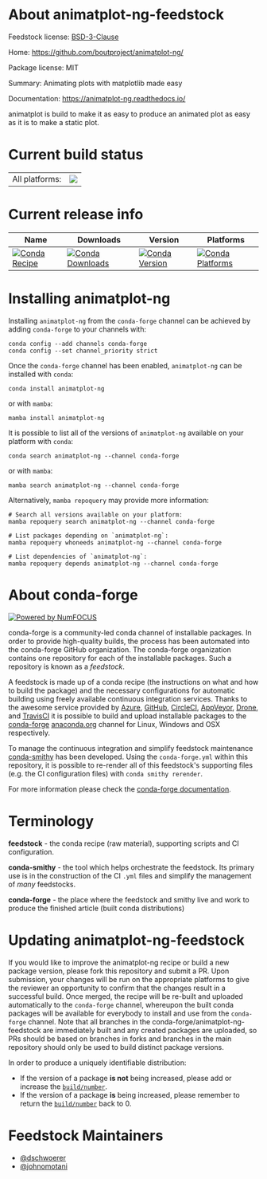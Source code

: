 About animatplot-ng-feedstock
=============================

Feedstock license: [BSD-3-Clause](https://github.com/conda-forge/animatplot-ng-feedstock/blob/main/LICENSE.txt)

Home: https://github.com/boutproject/animatplot-ng/

Package license: MIT

Summary: Animating plots with matplotlib made easy

Documentation: https://animatplot-ng.readthedocs.io/

animatplot is build to make it as easy to produce an animated plot
as easy as it is to make a static plot.


Current build status
====================


<table><tr><td>All platforms:</td>
    <td>
      <a href="https://dev.azure.com/conda-forge/feedstock-builds/_build/latest?definitionId=18589&branchName=main">
        <img src="https://dev.azure.com/conda-forge/feedstock-builds/_apis/build/status/animatplot-ng-feedstock?branchName=main">
      </a>
    </td>
  </tr>
</table>

Current release info
====================

| Name | Downloads | Version | Platforms |
| --- | --- | --- | --- |
| [![Conda Recipe](https://img.shields.io/badge/recipe-animatplot--ng-green.svg)](https://anaconda.org/conda-forge/animatplot-ng) | [![Conda Downloads](https://img.shields.io/conda/dn/conda-forge/animatplot-ng.svg)](https://anaconda.org/conda-forge/animatplot-ng) | [![Conda Version](https://img.shields.io/conda/vn/conda-forge/animatplot-ng.svg)](https://anaconda.org/conda-forge/animatplot-ng) | [![Conda Platforms](https://img.shields.io/conda/pn/conda-forge/animatplot-ng.svg)](https://anaconda.org/conda-forge/animatplot-ng) |

Installing animatplot-ng
========================

Installing `animatplot-ng` from the `conda-forge` channel can be achieved by adding `conda-forge` to your channels with:

```
conda config --add channels conda-forge
conda config --set channel_priority strict
```

Once the `conda-forge` channel has been enabled, `animatplot-ng` can be installed with `conda`:

```
conda install animatplot-ng
```

or with `mamba`:

```
mamba install animatplot-ng
```

It is possible to list all of the versions of `animatplot-ng` available on your platform with `conda`:

```
conda search animatplot-ng --channel conda-forge
```

or with `mamba`:

```
mamba search animatplot-ng --channel conda-forge
```

Alternatively, `mamba repoquery` may provide more information:

```
# Search all versions available on your platform:
mamba repoquery search animatplot-ng --channel conda-forge

# List packages depending on `animatplot-ng`:
mamba repoquery whoneeds animatplot-ng --channel conda-forge

# List dependencies of `animatplot-ng`:
mamba repoquery depends animatplot-ng --channel conda-forge
```


About conda-forge
=================

[![Powered by
NumFOCUS](https://img.shields.io/badge/powered%20by-NumFOCUS-orange.svg?style=flat&colorA=E1523D&colorB=007D8A)](https://numfocus.org)

conda-forge is a community-led conda channel of installable packages.
In order to provide high-quality builds, the process has been automated into the
conda-forge GitHub organization. The conda-forge organization contains one repository
for each of the installable packages. Such a repository is known as a *feedstock*.

A feedstock is made up of a conda recipe (the instructions on what and how to build
the package) and the necessary configurations for automatic building using freely
available continuous integration services. Thanks to the awesome service provided by
[Azure](https://azure.microsoft.com/en-us/services/devops/), [GitHub](https://github.com/),
[CircleCI](https://circleci.com/), [AppVeyor](https://www.appveyor.com/),
[Drone](https://cloud.drone.io/welcome), and [TravisCI](https://travis-ci.com/)
it is possible to build and upload installable packages to the
[conda-forge](https://anaconda.org/conda-forge) [anaconda.org](https://anaconda.org/)
channel for Linux, Windows and OSX respectively.

To manage the continuous integration and simplify feedstock maintenance
[conda-smithy](https://github.com/conda-forge/conda-smithy) has been developed.
Using the ``conda-forge.yml`` within this repository, it is possible to re-render all of
this feedstock's supporting files (e.g. the CI configuration files) with ``conda smithy rerender``.

For more information please check the [conda-forge documentation](https://conda-forge.org/docs/).

Terminology
===========

**feedstock** - the conda recipe (raw material), supporting scripts and CI configuration.

**conda-smithy** - the tool which helps orchestrate the feedstock.
                   Its primary use is in the construction of the CI ``.yml`` files
                   and simplify the management of *many* feedstocks.

**conda-forge** - the place where the feedstock and smithy live and work to
                  produce the finished article (built conda distributions)


Updating animatplot-ng-feedstock
================================

If you would like to improve the animatplot-ng recipe or build a new
package version, please fork this repository and submit a PR. Upon submission,
your changes will be run on the appropriate platforms to give the reviewer an
opportunity to confirm that the changes result in a successful build. Once
merged, the recipe will be re-built and uploaded automatically to the
`conda-forge` channel, whereupon the built conda packages will be available for
everybody to install and use from the `conda-forge` channel.
Note that all branches in the conda-forge/animatplot-ng-feedstock are
immediately built and any created packages are uploaded, so PRs should be based
on branches in forks and branches in the main repository should only be used to
build distinct package versions.

In order to produce a uniquely identifiable distribution:
 * If the version of a package **is not** being increased, please add or increase
   the [``build/number``](https://docs.conda.io/projects/conda-build/en/latest/resources/define-metadata.html#build-number-and-string).
 * If the version of a package **is** being increased, please remember to return
   the [``build/number``](https://docs.conda.io/projects/conda-build/en/latest/resources/define-metadata.html#build-number-and-string)
   back to 0.

Feedstock Maintainers
=====================

* [@dschwoerer](https://github.com/dschwoerer/)
* [@johnomotani](https://github.com/johnomotani/)


